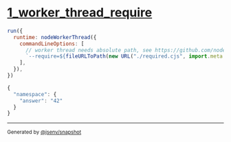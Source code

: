 # [1_worker_thread_require](../../node_require_command_line_option.test.mjs#L21)

```js
run({
  runtime: nodeWorkerThread({
    commandLineOptions: [
      // worker thread needs absolute path, see https://github.com/nodejs/node/issues/41673
      `--require=${fileURLToPath(new URL("./required.cjs", import.meta.url))}`,
    ],
  }),
})
```

```js
{
  "namespace": {
    "answer": "42"
  }
}
```

---

<sub>
  Generated by <a href="https://github.com/jsenv/core/tree/main/packages/independent/snapshot">@jsenv/snapshot</a>
</sub>

